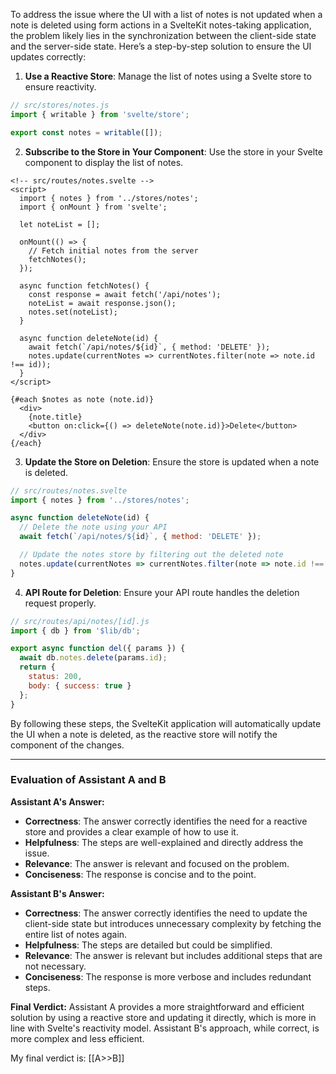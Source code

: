 
To address the issue where the UI with a list of notes is not updated when a note is deleted using form actions in a SvelteKit notes-taking application, the problem likely lies in the synchronization between the client-side state and the server-side state. Here’s a step-by-step solution to ensure the UI updates correctly:

1. **Use a Reactive Store**: Manage the list of notes using a Svelte store to ensure reactivity.

```javascript
// src/stores/notes.js
import { writable } from 'svelte/store';

export const notes = writable([]);
```

2. **Subscribe to the Store in Your Component**: Use the store in your Svelte component to display the list of notes.

```svelte
<!-- src/routes/notes.svelte -->
<script>
  import { notes } from '../stores/notes';
  import { onMount } from 'svelte';

  let noteList = [];

  onMount(() => {
    // Fetch initial notes from the server
    fetchNotes();
  });

  async function fetchNotes() {
    const response = await fetch('/api/notes');
    noteList = await response.json();
    notes.set(noteList);
  }

  async function deleteNote(id) {
    await fetch(`/api/notes/${id}`, { method: 'DELETE' });
    notes.update(currentNotes => currentNotes.filter(note => note.id !== id));
  }
</script>

{#each $notes as note (note.id)}
  <div>
    {note.title}
    <button on:click={() => deleteNote(note.id)}>Delete</button>
  </div>
{/each}
```

3. **Update the Store on Deletion**: Ensure the store is updated when a note is deleted.

```javascript
// src/routes/notes.svelte
import { notes } from '../stores/notes';

async function deleteNote(id) {
  // Delete the note using your API
  await fetch(`/api/notes/${id}`, { method: 'DELETE' });

  // Update the notes store by filtering out the deleted note
  notes.update(currentNotes => currentNotes.filter(note => note.id !== id));
}
```

4. **API Route for Deletion**: Ensure your API route handles the deletion request properly.

```javascript
// src/routes/api/notes/[id].js
import { db } from '$lib/db';

export async function del({ params }) {
  await db.notes.delete(params.id);
  return {
    status: 200,
    body: { success: true }
  };
}
```

By following these steps, the SvelteKit application will automatically update the UI when a note is deleted, as the reactive store will notify the component of the changes.

---

### Evaluation of Assistant A and B

**Assistant A's Answer:**
- **Correctness**: The answer correctly identifies the need for a reactive store and provides a clear example of how to use it.
- **Helpfulness**: The steps are well-explained and directly address the issue.
- **Relevance**: The answer is relevant and focused on the problem.
- **Conciseness**: The response is concise and to the point.

**Assistant B's Answer:**
- **Correctness**: The answer correctly identifies the need to update the client-side state but introduces unnecessary complexity by fetching the entire list of notes again.
- **Helpfulness**: The steps are detailed but could be simplified.
- **Relevance**: The answer is relevant but includes additional steps that are not necessary.
- **Conciseness**: The response is more verbose and includes redundant steps.

**Final Verdict:**
Assistant A provides a more straightforward and efficient solution by using a reactive store and updating it directly, which is more in line with Svelte's reactivity model. Assistant B's approach, while correct, is more complex and less efficient.

My final verdict is: [[A>>B]]